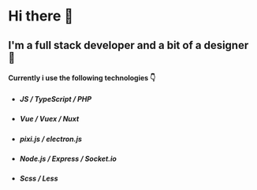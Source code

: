 # Hi there 👋

## I'm a full stack developer and a bit of a designer 🌚

#### Currently i use the following technologies  👇

+ ##### JS / TypeScript / PHP
+ ##### Vue / Vuex / Nuxt
+ ##### pixi.js / electron.js
+ ##### Node.js / Express / Socket.io
+ ##### Scss / Less
